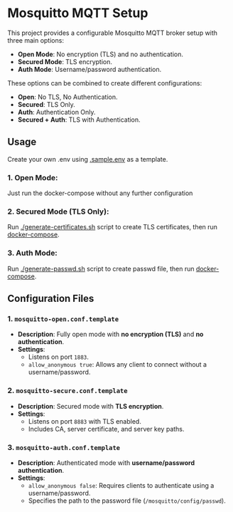 # Mosquitto MQTT Setup

This project provides a configurable Mosquitto MQTT broker setup with three main options:
- **Open Mode**: No encryption (TLS) and no authentication.
- **Secured Mode**: TLS encryption.
- **Auth Mode**: Username/password authentication.

These options can be combined to create different configurations:
- **Open**: No TLS, No Authentication.
- **Secured**: TLS Only.
- **Auth**: Authentication Only.
- **Secured + Auth**: TLS with Authentication.

## Usage
Create your own .env using [.sample.env](https://github.com/n-mangini/mqtt-encrypted/blob/main/.sample.env) as a template.
### 1. Open Mode: 
Just run the docker-compose without any further configuration
### 2. Secured Mode (TLS Only): 
Run [./generate-certificates.sh](https://github.com/n-mangini/mqtt-encrypted/blob/main/mosquitto/certs/generate-ceritificates.sh) script to create TLS certificates, then run [docker-compose](https://github.com/n-mangini/mqtt-encrypted/blob/main/docker-compose.yml).
### 3. Auth Mode: 
Run [./generate-passwd.sh](https://github.com/n-mangini/mqtt-encrypted/blob/main/mosquitto/config/generate-passw.sh) script to create passwd file, then run [docker-compose](https://github.com/n-mangini/mqtt-encrypted/blob/main/docker-compose.yml).

## Configuration Files

### 1. `mosquitto-open.conf.template`
- **Description**: Fully open mode with **no encryption (TLS)** and **no authentication**.
- **Settings**:
  - Listens on port `1883`.
  - `allow_anonymous true`: Allows any client to connect without a username/password.

### 2. `mosquitto-secure.conf.template`
- **Description**: Secured mode with **TLS encryption**.
- **Settings**:
  - Listens on port `8883` with TLS enabled.
  - Includes CA, server certificate, and server key paths.

### 3. `mosquitto-auth.conf.template`
- **Description**: Authenticated mode with **username/password authentication**.
- **Settings**:
  - `allow_anonymous false`: Requires clients to authenticate using a username/password.
  - Specifies the path to the password file (`/mosquitto/config/passwd`).
